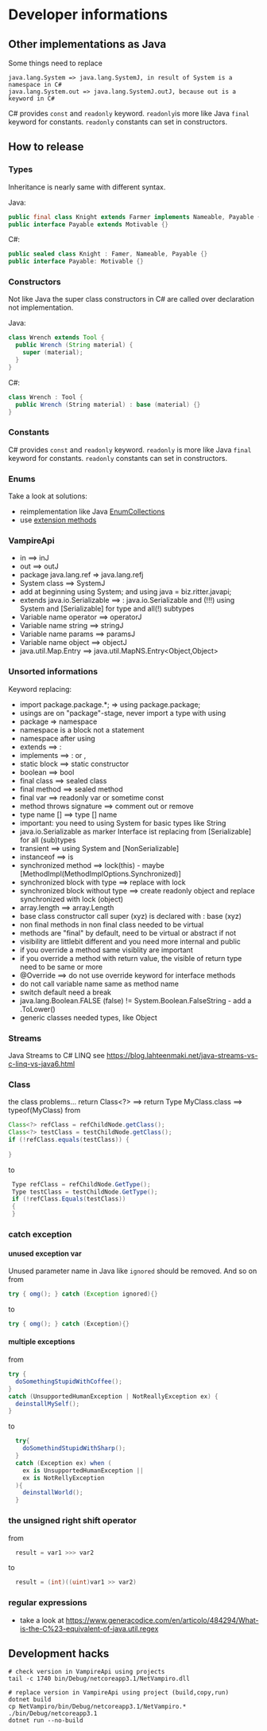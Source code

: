 # Developer informations

## Other implementations as Java
Some things need to replace
     
    java.lang.System => java.lang.SystemJ, in result of System is a namespace in C#
    java.lang.System.out => java.lang.SystemJ.outJ, because out is a keyword in C#

C# provides `const` and `readonly` keyword. `readonly`is more like Java `final` keyword
for constants. `readonly` constants can set in constructors.
     
## How to release

### Types
Inheritance is nearly same with different syntax.

Java:

```java
public final class Knight extends Farmer implements Nameable, Payable {}
public interface Payable extends Motivable {}
```

C#:

```csharp
public sealed class Knight : Famer, Nameable, Payable {}
public interface Payable: Motivable {}
```

### Constructors
Not like Java the super class constructors in C# are called over declaration not implementation.

Java:

```java
class Wrench extends Tool {
  public Wrench (String material) {
    super (material);
  }
}
```

C#:

```csharp
class Wrench : Tool {
  public Wrench (String material) : base (material) {}
}
```

### Constants
C# provides `const` and `readonly` keyword. `readonly` is more like Java `final` keyword
for constants. `readonly` constants can set in constructors.



### Enums
Take a look at solutions:
 * reimplementation like Java [EnumCollections](https://github.com/matteckert/EnumCollections) 
 * use [extension methods](https://weyprecht.de/2019/10/16/enums-in-csharp-and-java/)


### VampireApi
 * in ==> inJ
 * out ==> outJ
 * package java.lang.ref => java.lang.refj
 * System class ==> SystemJ
 * add at beginning using System; and using java = biz.ritter.javapi;
 * extends java.io.Serializable ==> : java.io.Serializable and (!!!) using System and [Serializable] for type and all(!) subtypes
 * Variable name operator ==> operatorJ
 * Variable name string ==> stringJ
 * Variable name params ==> paramsJ
 * Variable name object ==> objectJ
 * java.util.Map<?,?>.Entry<?,?> ==> java.util.MapNS.Entry<Object,Object>
 
 
### Unsorted informations
Keyword replacing:
 * import package.package.*; => using package.package;
 * usings are on "package"-stage, never import a type with using
 * package => namespace
 * namespace is a block not a statement
 * namespace after using
 * extends ==> :
 * implements ==> : or ,
 * static block ==> static constructor
 * boolean ==> bool
 * final class ==> sealed class 
 * final method ==> sealed method 
 * final var ==> readonly var    or sometime const
 * method throws signature ==> comment out or remove
 * type name [] ==> type [] name
 * important: you need to using System for basic types like String
 * java.io.Serializable as marker Interface ist replacing from [Serializable] for all (sub)types
 * transient ==> using System and [NonSerializable]
 * instanceof ==> is
 * synchronized method ==> lock(this) - maybe [MethodImpl(MethodImplOptions.Synchronized)]
 * synchronized block with type ==> replace with lock
 * synchronized block without type ==> create readonly object and replace synchronized with lock (object)
 * array.length ==> array.Length
 * base class constructor call super (xyz) is declared with : base (xyz)
 * non final methods in non final class needed to be virtual
 * methods are "final" by default, need to be virtual or abstract if not
 * visibility are littlebit different and you need more internal and public 
 * if you override a method same visiblity are important
 * if you override a method with return value, the visible of return type need to be same or more
 * @Override ==> do not use override keyword for interface methods
 * do not call variable name same as method name
 * switch default need a break
 * java.lang.Boolean.FALSE (false) != System.Boolean.FalseString - add a .ToLower()
 * generic classes needed types, like Object

### Streams

Java Streams to C# LINQ see https://blog.lahteenmaki.net/java-streams-vs-c-linq-vs-java6.html 

### Class
the class problems...
return Class<?> ==> return Type
MyClass.class ==> typeof(MyClass)
from 

   ```java
   Class<?> refClass = refChildNode.getClass();
   Class<?> testClass = testChildNode.getClass();
   if (!refClass.equals(testClass)) {
      
   }
   ```

to

   ```c#
    Type refClass = refChildNode.GetType();
    Type testClass = testChildNode.GetType();
    if (!refClass.Equals(testClass)) 
    {
    }
   ```
   
### catch exception

#### unused exception var
Unused parameter name in Java like ``ignored`` should be removed. And so on from

   ```java
   try { omg(); } catch (Exception ignored){}
   ```
   
to

   ```c#
   try { omg(); } catch (Exception){}
   ```

#### multiple exceptions

from

   ```java
   try {
     doSomethingStupidWithCoffee();
   }
   catch (UnsupportedHumanException | NotReallyException ex) {
     deinstallMySelf();
   }
   ```
   
to

   ```c#
     try{
       doSomethindStupidWithSharp(); 
     }
     catch (Exception ex) when (
       ex is UnsupportedHumanException ||
       ex is NotRellyException
     ){
       deinstallWorld();
     }
   ```

### the unsigned right shift operator
from

   ```java
     result = var1 >>> var2
   ```
   
to
 
   ```c#
     result = (int)((uint)var1 >> var2)
   ```

### regular expressions
   * take a look at https://www.generacodice.com/en/articolo/484294/What-is-the-C%23-equivalent-of-java.util.regex 
    
## Development hacks

    # check version in VampireApi using projects
    tail -c 1740 bin/Debug/netcoreapp3.1/NetVampiro.dll 
    
    # replace version in VampireApi using project (build,copy,run)
    dotnet build
    cp NetVampiro/bin/Debug/netcoreapp3.1/NetVampiro.* ./bin/Debug/netcoreapp3.1
    dotnet run --no-build
    
    
